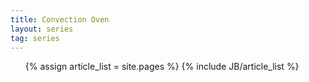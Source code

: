 ```yaml
---
title: Convection Oven
layout: series
tag: series
---
```

<ul>
  	  {% assign article_list = site.pages %}
  	  {% include JB/article_list %}
</ul>
